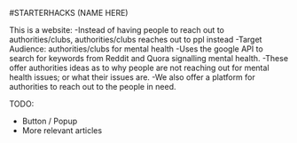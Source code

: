 #STARTERHACKS (NAME HERE)

This is a website:
	-Instead of having people to reach out to authorities/clubs, authorities/clubs reaches out to ppl instead
	-Target Audience: authorities/clubs for mental health
	-Uses the google API to search for keywords from Reddit and Quora signalling mental health. 
	-These offer authorities ideas as to why people are not reaching out for mental health issues; or what their issues are.
	-We also offer a platform for authorities to reach out to the  people in need. 

TODO:
- Button / Popup
- More relevant articles
